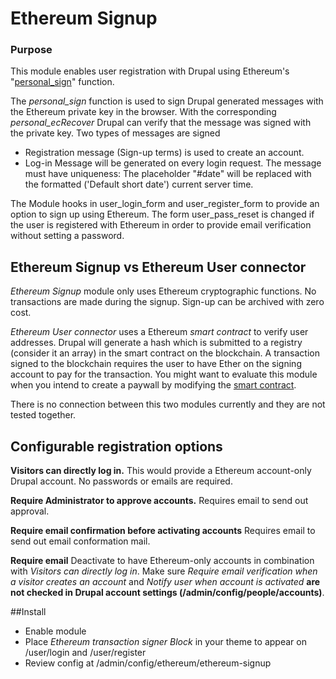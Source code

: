 # Ethereum Signup

### Purpose

This module enables user registration with Drupal using Ethereum's "[personal_sign](https://github.com/ethereum/go-ethereum/wiki/Management-APIs#personal_sign)" function.

The *personal\_sign* function is used to sign Drupal generated messages with the Ethereum private key in the browser. With the corresponding *personal\_ecRecover* Drupal can verify that the message was signed with the private key. 
Two types of messages are signed

* Registration message (Sign-up terms) is used to create an account.
* Log-in Message will be generated on every login request. The message must have uniqueness: The placeholder "#date" will be replaced with the formatted ('Default short date') current server time.

The Module hooks in user_login_form and user_register_form to provide an option to sign up using Ethereum.
The form user_pass_reset is changed if the user is registered with Ethereum in order to provide email verification without setting a password. 

## Ethereum Signup vs Ethereum User connector

*Ethereum Signup* module only uses Ethereum cryptographic functions. No transactions are made during the signup. Sign-up can be archived with zero cost.

*Ethereum User connector* uses a Ethereum *smart contract* to verify user addresses. Drupal will generate a hash which is submitted to a registry (consider it an array) in the smart contract on the blockchain. A transaction signed to the blockchain requires the user to have Ether on the signing account to pay for the transaction. 
You might want to evaluate this module when you intend to create a paywall by modifying the [smart contract](https://github.com/digitaldonkey/register_drupal_ethereum).

There is no connection between this two modules currently and they are not tested together.

## Configurable registration options

**Visitors can directly log in.**
This would provide a Ethereum account-only Drupal account. No passwords or emails are required. 

**Require Administrator to approve accounts.**
Requires email to send out approval.

**Require email confirmation before activating accounts**
Requires email to send out email conformation mail.


**Require email** Deactivate to have Ethereum-only accounts in combination with *Visitors can directly log in*.
Make sure *Require email verification when a visitor creates an account* and *Notify user when account is activated* **are not checked in Drupal account settings (/admin/config/people/accounts)**.

##Install	

* Enable module
* Place *Ethereum transaction signer Block* in your theme to appear on /user/login and /user/register
* Review config at /admin/config/ethereum/ethereum-signup